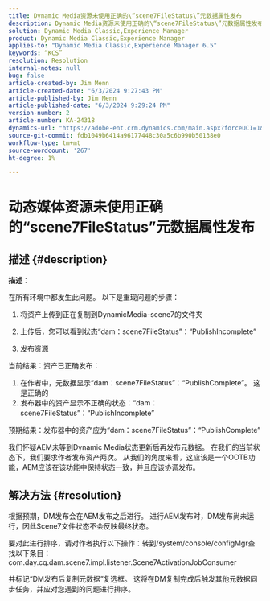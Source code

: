 ```yaml
---
title: Dynamic Media资源未使用正确的\“scene7FileStatus\”元数据属性发布
description: Dynamic Media资源未使用正确的\“scene7FileStatus\”元数据属性发布
solution: Dynamic Media Classic,Experience Manager
product: Dynamic Media Classic,Experience Manager
applies-to: "Dynamic Media Classic,Experience Manager 6.5"
keywords: “KCS”
resolution: Resolution
internal-notes: null
bug: false
article-created-by: Jim Menn
article-created-date: "6/3/2024 9:27:43 PM"
article-published-by: Jim Menn
article-published-date: "6/3/2024 9:29:24 PM"
version-number: 2
article-number: KA-24318
dynamics-url: "https://adobe-ent.crm.dynamics.com/main.aspx?forceUCI=1&pagetype=entityrecord&etn=knowledgearticle&id=11132d19-f021-ef11-840b-6045bd006268"
source-git-commit: fdb1049b6414a96177448c30a5c6b990b50138e0
workflow-type: tm+mt
source-wordcount: '267'
ht-degree: 1%

---
```


# 动态媒体资源未使用正确的“scene7FileStatus”元数据属性发布

## 描述 {#description}


<b>描述</b>：

在所有环境中都发生此问题。
以下是重现问题的步骤：

1. 将资产上传到正在复制到DynamicMedia-scene7的文件夹

2. 上传后，您可以看到状态“dam：scene7FileStatus”：“PublishIncomplete”

3. 发布资源

当前结果：资产已正确发布：
1. 在作者中，元数据显示“dam：scene7FileStatus”：“PublishComplete”。 这是正确的
2. 发布器中的资产显示不正确的状态：“dam：scene7FileStatus”：“PublishIncomplete”

预期结果：发布器中的资产应为“dam：scene7FileStatus”：“PublishComplete”

我们怀疑AEM未等到Dynamic Media状态更新后再发布元数据。 在我们的当前状态下，我们要求作者发布资产两次。 从我们的角度来看，这应该是一个OOTB功能，AEM应该在该功能中保持状态一致，并且应该协调发布。


## 解决方法 {#resolution}


根据预期，DM发布会在AEM发布之后进行。 进行AEM发布时，DM发布尚未运行，因此Scene7文件状态不会反映最终状态。

要对此进行排序，请对作者执行以下操作：转到/system/console/configMgr查找以下条目： com.day.cq.dam.scene7.impl.listener.Scene7ActivationJobConsumer

并标记“DM发布后复制元数据”复选框。
这将在DM复制完成后触发其他元数据同步任务，并应对您遇到的问题进行排序。

